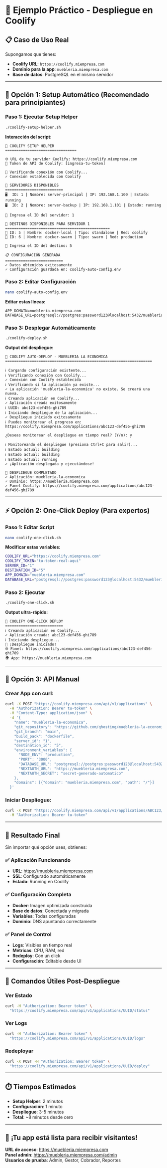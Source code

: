 
# 🚀 Ejemplo Práctico - Despliegue en Coolify

## 📋 **Caso de Uso Real**

Supongamos que tienes:
- **Coolify URL**: `https://coolify.miempresa.com`
- **Dominio para la app**: `muebleria.miempresa.com`  
- **Base de datos**: PostgreSQL en el mismo servidor

---

## 🎯 **Opción 1: Setup Automático (Recomendado para principiantes)**

### **Paso 1: Ejecutar Setup Helper**
```bash
./coolify-setup-helper.sh
```

**Interacción del script:**
```
🔧 COOLIFY SETUP HELPER
================================

🌐 URL de tu servidor Coolify: https://coolify.miempresa.com
🔑 Token de API de Coolify: [ingresa-tu-token]

🔄 Verificando conexión con Coolify...
✓ Conexión establecida con Coolify

📡 SERVIDORES DISPONIBLES
==========================
🖥️  ID: 1 | Nombre: server-principal | IP: 192.168.1.100 | Estado: running
🖥️  ID: 2 | Nombre: server-backup | IP: 192.168.1.101 | Estado: running

📝 Ingresa el ID del servidor: 1

🎯 DESTINOS DISPONIBLES PARA SERVIDOR 1
===============================================
🔗 ID: 5 | Nombre: docker-local | Tipo: standalone | Red: coolify
🔗 ID: 6 | Nombre: docker-swarm | Tipo: swarm | Red: production

📝 Ingresa el ID del destino: 5

📋 CONFIGURACIÓN GENERADA
==========================
✓ Datos obtenidos exitosamente
✓ Configuración guardada en: coolify-auto-config.env
```

### **Paso 2: Editar Configuración**
```bash
nano coolify-auto-config.env
```

**Editar estas líneas:**
```env
APP_DOMAIN=muebleria.miempresa.com
DATABASE_URL=postgresql://postgres:password123@localhost:5432/muebleria_db
```

### **Paso 3: Desplegar Automáticamente**
```bash
./coolify-deploy.sh
```

**Output del despliegue:**
```
🚀 COOLIFY AUTO-DEPLOY - MUEBLERIA LA ECONOMICA
==================================================================

ℹ Cargando configuración existente...
ℹ Verificando conexión con Coolify...
✓ Conexión con Coolify establecida
ℹ Verificando si la aplicación ya existe...
✓ La aplicación 'muebleria-la-economica' no existe. Se creará una nueva.
ℹ Creando aplicación en Coolify...
✓ Aplicación creada exitosamente
ℹ UUID: abc123-def456-ghi789
ℹ Iniciando despliegue de la aplicación...
✓ Despliegue iniciado exitosamente
ℹ Puedes monitorear el progreso en: https://coolify.miempresa.com/applications/abc123-def456-ghi789

¿Deseas monitorear el despliegue en tiempo real? (Y/n): y

ℹ Monitoreando el despliegue (presiona Ctrl+C para salir)...
ℹ Estado actual: building
ℹ Estado actual: building
ℹ Estado actual: running
✓ ¡Aplicación desplegada y ejecutándose!

🎉 DESPLIEGUE COMPLETADO
✓ Aplicación: muebleria-la-economica
✓ Dominio: https://muebleria.miempresa.com
✓ Panel Coolify: https://coolify.miempresa.com/applications/abc123-def456-ghi789
```

---

## ⚡ **Opción 2: One-Click Deploy (Para expertos)**

### **Paso 1: Editar Script**
```bash
nano coolify-one-click.sh
```

**Modificar estas variables:**
```bash
COOLIFY_URL="https://coolify.miempresa.com"
COOLIFY_TOKEN="tu-token-real-aqui"
SERVER_ID="1"
DESTINATION_ID="5"
APP_DOMAIN="muebleria.miempresa.com"
DATABASE_URL="postgresql://postgres:password123@localhost:5432/muebleria_db"
```

### **Paso 2: Ejecutar**
```bash
./coolify-one-click.sh
```

**Output ultra-rápido:**
```
🚀 COOLIFY ONE-CLICK DEPLOY
==========================
ℹ Creando aplicación en Coolify...
✓ Aplicación creada: abc123-def456-ghi789
ℹ Iniciando despliegue...
🎉 ¡Despliegue iniciado!
🌐 Panel: https://coolify.miempresa.com/applications/abc123-def456-ghi789
🌍 App: https://muebleria.miempresa.com
```

---

## 🔗 **Opción 3: API Manual**

### **Crear App con curl:**
```bash
curl -X POST "https://coolify.miempresa.com/api/v1/applications" \
  -H "Authorization: Bearer tu-token" \
  -H "Content-Type: application/json" \
  -d '{
    "name": "muebleria-la-economica",
    "git_repository": "https://github.com/qhosting/muebleria-la-economica.git",
    "git_branch": "main",
    "build_pack": "dockerfile",
    "server_id": "1",
    "destination_id": "5",
    "environment_variables": {
      "NODE_ENV": "production",
      "PORT": "3000",
      "DATABASE_URL": "postgresql://postgres:password123@localhost:5432/muebleria_db",
      "NEXTAUTH_URL": "https://muebleria.miempresa.com",
      "NEXTAUTH_SECRET": "secret-generado-automatico"
    },
    "domains": [{"domain": "muebleria.miempresa.com", "path": "/"}]
  }'
```

### **Iniciar Despliegue:**
```bash
curl -X POST "https://coolify.miempresa.com/api/v1/applications/ABC123/deploy" \
  -H "Authorization: Bearer tu-token"
```

---

## 🎯 **Resultado Final**

Sin importar qué opción uses, obtienes:

### **✅ Aplicación Funcionando**
- **URL**: https://muebleria.miempresa.com
- **SSL**: Configurado automáticamente
- **Estado**: Running en Coolify

### **✅ Configuración Completa**
- **Docker**: Imagen optimizada construida
- **Base de datos**: Conectada y migrada
- **Variables**: Todas configuradas
- **Dominio**: DNS apuntando correctamente

### **✅ Panel de Control**
- **Logs**: Visibles en tiempo real
- **Métricas**: CPU, RAM, red
- **Redeploy**: Con un click
- **Configuración**: Editable desde UI

---

## 🔧 **Comandos Útiles Post-Despliegue**

### **Ver Estado**
```bash
curl -H "Authorization: Bearer token" \
  "https://coolify.miempresa.com/api/v1/applications/UUID/status"
```

### **Ver Logs**
```bash
curl -H "Authorization: Bearer token" \
  "https://coolify.miempresa.com/api/v1/applications/UUID/logs"
```

### **Redeployar**
```bash
curl -X POST -H "Authorization: Bearer token" \
  "https://coolify.miempresa.com/api/v1/applications/UUID/deploy"
```

---

## ⏱️ **Tiempos Estimados**

- **Setup Helper**: 2 minutos
- **Configuración**: 1 minuto
- **Despliegue**: 3-5 minutos
- **Total**: ~8 minutos desde cero

---

## 🎉 **¡Tu app está lista para recibir visitantes!**

**URL de acceso**: https://muebleria.miempresa.com  
**Panel admin**: https://muebleria.miempresa.com/admin  
**Usuarios de prueba**: Admin, Gestor, Cobrador, Reportes
